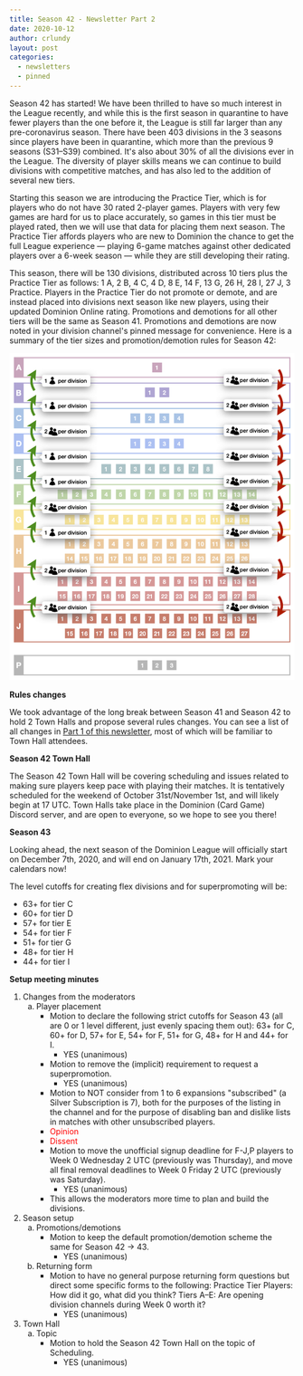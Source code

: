 ```yaml
---
title: Season 42 - Newsletter Part 2
date: 2020-10-12
author: crlundy
layout: post
categories:
  - newsletters
  - pinned
---
```

Season 42 has started! We have been thrilled to have so much interest in the League recently, and while this is the first season in quarantine to have fewer players than the one before it, the League is still far larger than any pre-coronavirus season. There have been 403 divisions in the 3 seasons since players have been in quarantine, which more than the previous 9 seasons (S31–S39) combined. It's also about 30% of all the divisions ever in the League. The diversity of player skills means we can continue to build divisions with competitive matches, and has also led to the addition of several new tiers.

Starting this season we are introducing the Practice Tier, which is for players who do not have 30 rated 2-player games. Players with very few games are hard for us to place accurately, so games in this tier must be played rated, then we will use that data for placing them next season. The Practice Tier affords players who are new to Dominion the chance to get the full League experience — playing 6-game matches against other dedicated players over a 6-week season — while they are still developing their rating.

This season, there will be 130 divisions, distributed across 10 tiers plus the Practice Tier as follows: 1 A, 2 B, 4 C, 4 D, 8 E, 14 F, 13 G, 26 H, 28 I, 27 J, 3 Practice. Players in the Practice Tier do not promote or demote, and are instead placed into divisions next season like new players, using their updated Dominion Online rating. Promotions and demotions for all other tiers will be the same as Season 41. Promotions and demotions are now noted in your division channel's pinned message for convenience. Here is a summary of the tier sizes and promotion/demotion rules for Season 42:

![Top one promotes in BCEFH; top two promote in DGIJ. Bottom two demote. Players in the Practice Tier will be re-placed like new players in Season 43.](/img/uploads/season-42-tier-chart.png "Season 42 -> 43 Promotion Diagram")

**Rules changes**

We took advantage of the long break between Season 41 and Season 42 to hold 2 Town Halls and propose several rules changes. You can see a list of all changes in [Part 1 of this newsletter](https://dominionleague.org/2020/10/10/season-42-newsletter-part-1.html), most of which will be familiar to Town Hall attendees.

**Season 42 Town Hall**

The Season 42 Town Hall will be covering scheduling and issues related to making sure players keep pace with playing their matches. It is tentatively scheduled for the weekend of October 31st/November 1st, and will likely begin at 17 UTC. Town Halls take place in the Dominion (Card Game) Discord server, and are open to everyone, so we hope to see you there!

**Season 43**

Looking ahead, the next season of the Dominion League will officially start on December 7th, 2020, and will end on January 17th, 2021. Mark your calendars now!

The level cutoffs for creating flex divisions and for superpromoting will be:
* 63+ for tier C
* 60+ for tier D
* 57+ for tier E
* 54+ for tier F
* 51+ for tier G
* 48+ for tier H
* 44+ for tier I

**Setup meeting minutes**

<ol>							
<li>Changes from the moderators<ol type='a'>	<li>Player placement<ul>	<li>Motion to declare the following strict cutoffs for Season 43 (all are 0 or 1 level different, just evenly spacing them out): 63+ for C, 60+ for D, 57+ for E, 54+ for F, 51+ for G, 48+ for H and 44+ for I.<ul>	<li>YES (unanimous)</li>	</ul></li>			
		<li>Motion to remove the (implicit) requirement to request a superpromotion.<ul>	<li>YES (unanimous)</li>	</ul></li>			
		<li>Motion to NOT consider from 1 to 6 expansions "subscribed" (a Silver Subscription is 7), both for the purposes of the listing in the channel and for the purpose of disabling ban and dislike lists in matches with other unsubscribed players.<ul>		</ul></li>			
		<li><span style="color:red">Opinion</span><ul>		</ul></li>			
		<li><span style="color:red">Dissent</span><ul>		</ul></li>			
		<li>Motion to move the unofficial signup deadline for F-J,P players to Week 0 Wednesday 2 UTC (previously was Thursday), and move all final removal deadlines to Week 0 Friday 2 UTC (previously was Saturday).<ul>	<li>YES (unanimous)</li>	</ul></li>			
		<li>This allows the moderators more time to plan and build the divisions.<ul>		</ul></li>	</ul></li>	</ol></li>	
<li>Season setup<ol type='a'>	<li>Promotions/demotions<ul>	<li>Motion to keep the default promotion/demotion scheme the same for Season 42 -> 43.<ul>	<li>YES (unanimous)</li>	</ul></li>	</ul></li>		
	<li>Returning form<ul>	<li>Motion to have no general purpose returning form questions but direct some specific forms to the following: Practice Tier Players: How did it go, what did you think? Tiers A–E: Are opening division channels during Week 0 worth it?<ul>	<li>YES (unanimous)</li>	</ul></li>	</ul></li>	</ol></li>	
<li>Town Hall<ol type='a'>	<li>Topic<ul>	<li>Motion to hold the Season 42 Town Hall on the topic of Scheduling.<ul>	<li>YES (unanimous)</li>				</ul></li></ul></li></ol></li></ol>